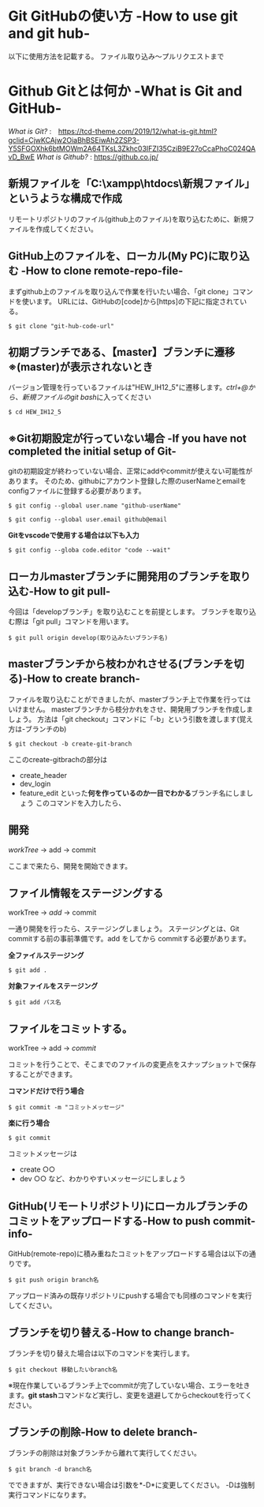 # Git GitHubの使い方 -How to use git and git hub-
以下に使用方法を記載する。
ファイル取り込み～プルリクエストまで

# Github Gitとは何か -What is Git and GitHub-
*What is Git?* :　<https://tcd-theme.com/2019/12/what-is-git.html?gclid=CjwKCAjw2OiaBhBSEiwAh2ZSP3-Y5SFGOXhk6btMOWm2A64TKsL3Zkhc03IFZI35CziB9E27oCcaPhoC024QAvD_BwE>
*What is Github?* : <https://github.co.jp/>

## 新規ファイルを「C:\xampp\htdocs\新規ファイル」 というような構成で作成
リモートリポジトリのファイル(github上のファイル)を取り込むために、新規ファイルを作成してください。

## GitHub上のファイルを、ローカル(My PC)に取り込む -How to clone remote-repo-file-
まずgithub上のファイルを取り込んで作業を行いたい場合、「git clone」コマンドを使います。
URLには、GitHubの[code]から[https]の下記に指定されている。

```
$ git clone "git-hub-code-url"
```

## 初期ブランチである、【master】ブランチに遷移　※(master)が表示されないとき
バージョン管理を行っているファイルは"HEW_IH12_5"に遷移します。*ctrl+@*から、新規ファイルの*git bash*に入ってください

```
$ cd HEW_IH12_5
```

## ※Git初期設定が行っていない場合 -If you have not completed the initial setup of Git-
gitの初期設定が終わっていない場合、正常にaddやcommitが使えない可能性があります。
そのため、githubにアカウント登録した際のuserNameとemailをconfigファイルに登録する必要があります。

```
$ git config --global user.name "github-userName"
```
```
$ git config --global user.email github@email
```

**Gitをvscodeで使用する場合は以下も入力**

```
$ git config --globa code.editor "code --wait"
```

## ローカルmasterブランチに開発用のブランチを取り込む-How to git pull-
今回は「developブランチ」を取り込むことを前提とします。
ブランチを取り込む際は「git pull」コマンドを用います。

```
$ git pull origin develop(取り込みたいブランチ名)
```

## masterブランチから枝わかれさせる(ブランチを切る)-How to create branch-
ファイルを取り込むことができましたが、masterブランチ上で作業を行ってはいけません。
masterブランチから枝分かれをさせ、開発用ブランチを作成しましょう。
方法は「git checkout」コマンドに「-b」という引数を渡します(覚え方は-ブランチのb) 

```
$ git checkout -b create-git-branch
```

ここのcreate-gitbrachの部分は
- create_header
- dev_login
- feature_edit
といった**何を作っているのか一目でわかる**ブランチ名にしましょう
このコマンドを入力したら、

## 開発
*workTree* → add → commit 

ここまで来たら、開発を開始できます。

## ファイル情報をステージングする
workTree → *add* → commit 

一通り開発を行ったら、ステージングしましょう。
ステージングとは、Git commitする前の事前準備です。add をしてから commitする必要があります。
 
**全ファイルステージング**

```
$ git add .
```
**対象ファイルをステージング**

```
$ git add パス名
```

## ファイルをコミットする。
workTree → add → *commit*  

コミットを行うことで、そこまでのファイルの変更点をスナップショットで保存することができます。

**コマンドだけで行う場合**

```
$ git commit -m "コミットメッセージ"
```

**楽に行う場合**

```
$ git commit
```

コミットメッセージは
- create ○○
- dev ○○
など、わかりやすいメッセージにしましょう

## GitHub(リモートリポジトリ)にローカルブランチのコミットをアップロードする-How to push commit-info-
GitHub(remote-repo)に積み重ねたコミットをアップロードする場合は以下の通りです。

```
$ git push origin branch名
```

アップロード済みの既存リポジトリにpushする場合でも同様のコマンドを実行してください。

## ブランチを切り替える-How to change branch-
ブランチを切り替えた場合は以下のコマンドを実行します。

```
$ git checkout 移動したいbranch名
```

※現在作業しているブランチ上でcommitが完了していない場合、エラーを吐きます。**git stash**コマンドなど実行し、変更を退避してからcheckoutを行ってください。

## ブランチの削除-How to delete branch-
ブランチの削除は対象ブランチから離れて実行してください。

```
$ git branch -d branch名
```

でできますが、実行できない場合は引数を*-D*に変更してください。
-Dは強制実行コマンドになります。
